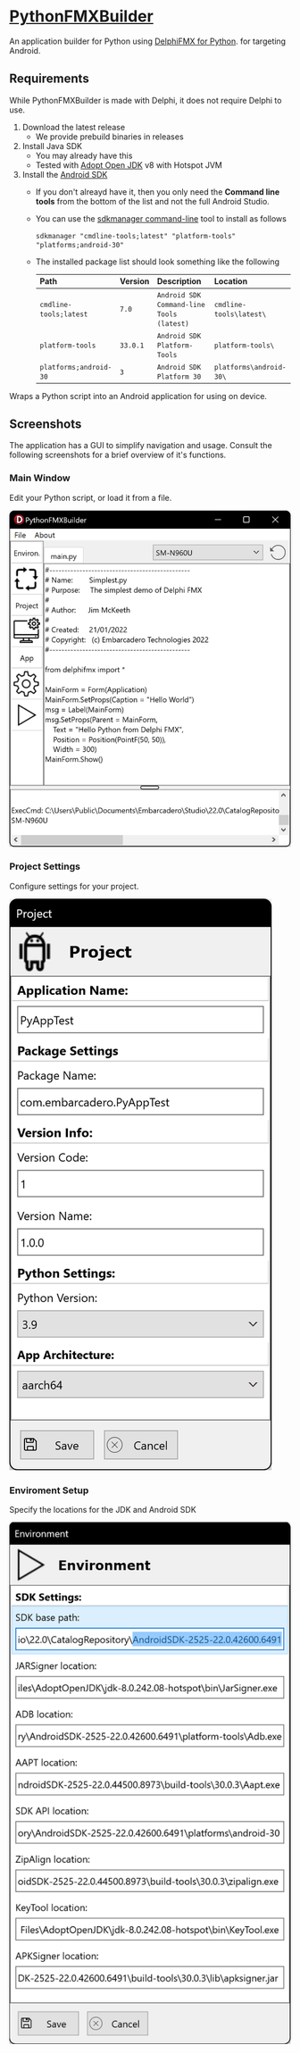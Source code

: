 # [PythonFMXBuilder](https://github.com/Embarcadero/PythonFMXBuilder)
An application builder for Python using [DelphiFMX for Python](https://github.com/Embarcadero/DelphiFMX4Python).
 for targeting Android. 
 
## Requirements
While PythonFMXBuilder is made with Delphi, it does not require Delphi to use. 

1. Download the latest release
   * We provide prebuild binaries in releases
3. Install Java SDK 
   * You may already have this
   * Tested with [Adopt Open JDK](https://adoptopenjdk.net/?variant=openjdk8&jvmVariant=hotspot) v8 with Hotspot JVM
4. Install the [Android SDK](https://developer.android.com/studio#downloads)
   * If you don't alreayd have it, then you only need the **Command line tools** from the bottom of the list and not the full Android Studio.
   * You can use the [sdkmanager command-line](https://developer.android.com/studio/command-line/sdkmanager) tool to install as follows
     
     ```
     sdkmanager "cmdline-tools;latest" "platform-tools" "platforms;android-30"
     ```
   * The installed package list should look something like the following

      **Path**               | **Version** | **Description**                           | **Location**
      -------                | ------------| -------                                   | -------
      `cmdline-tools;latest` | `7.0`       | `Android SDK Command-line Tools (latest)` | `cmdline-tools\latest\`
      `platform-tools`       | `33.0.1`    | `Android SDK Platform-Tools`              | `platform-tools\`
      `platforms;android-30` | `3`         | `Android SDK Platform 30`                 | `platforms\android-30\`


Wraps a Python script into an Android application for using on device.

## Screenshots
The application has a GUI to simplify navigation and usage. Consult the following screenshots for a brief overview of it's functions.

### Main Window
Edit your Python script, or load it from a file.

<img src="images/PythonFMXBuilder_Main.png">

### Project Settings
Configure settings for your project.

<img src="images/PythonFMXBuilder_Project.png">

### Enviroment Setup
Specify the locations for the JDK and Android SDK

<img src="images/PythonFMXBuilder_Enviroment.png">
